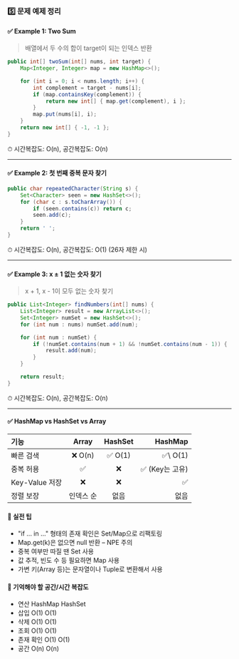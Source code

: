 ### 5️⃣ 문제 예제 정리
#### ✅ Example 1: Two Sum
> 배열에서 두 수의 합이 target이 되는 인덱스 반환
```java
public int[] twoSum(int[] nums, int target) {
    Map<Integer, Integer> map = new HashMap<>();

    for (int i = 0; i < nums.length; i++) {
        int complement = target - nums[i];
        if (map.containsKey(complement)) {
            return new int[] { map.get(complement), i };
        }
        map.put(nums[i], i);
    }
    return new int[] { -1, -1 };
}
```
⏱ 시간복잡도: O(n), 공간복잡도: O(n)

***

#### ✅ Example 2: 첫 번째 중복 문자 찾기
```java
public char repeatedCharacter(String s) {
    Set<Character> seen = new HashSet<>();
    for (char c : s.toCharArray()) {
        if (seen.contains(c)) return c;
        seen.add(c);
    }
    return ' ';
}
```
⏱ 시간복잡도: O(n), 공간복잡도: O(1) (26자 제한 시)


***

#### ✅ Example 3: x ± 1 없는 숫자 찾기
> x + 1, x - 1이 모두 없는 숫자 찾기
```java
public List<Integer> findNumbers(int[] nums) {
    List<Integer> result = new ArrayList<>();
    Set<Integer> numSet = new HashSet<>();
    for (int num : nums) numSet.add(num);

    for (int num : numSet) {
        if (!numSet.contains(num + 1) && !numSet.contains(num - 1)) {
            result.add(num);
        }
    }

    return result;
}
```
⏱ 시간복잡도: O(n), 공간복잡도: O(n)

***

#### ✅ HashMap vs HashSet vs Array
| 기능       | 	Array |    	HashSet     |     HashMap |
|:---|:------:|:---------------:|------------:|
| 빠른 검색    | ❌ O(n) | ✅ O(1) |     ✅\ O(1) |
| 중복 허용    |   ✅    |        ❌        | ✅ (Key는 고유) |
|Key-Value 저장|	❌|	❌|	✅| |
|정렬 보장|	인덱스 순|	없음|	없음| (언어별 다름)|

#### 🎯 실전 팁
- "if ... in ..." 형태의 존재 확인은 Set/Map으로 리팩토링
- Map.get(k)은 없으면 null 반환 – NPE 주의
- 중복 여부만 따질 땐 Set 사용
- 값 추적, 빈도 수 등 필요하면 Map 사용 
- 가변 키(Array 등)는 문자열이나 Tuple로 변환해서 사용

#### 📌 기억해야 할 공간/시간 복잡도
- 연산	HashMap	HashSet
- 삽입	O(1)	O(1)
- 삭제	O(1)	O(1)
- 조회	O(1)	O(1)
- 존재 확인	O(1)	O(1)
- 공간	O(n)	O(n)
